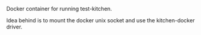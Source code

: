 Docker container for running test-kitchen.

Idea behind is to mount the docker unix socket and use the kitchen-docker driver.

